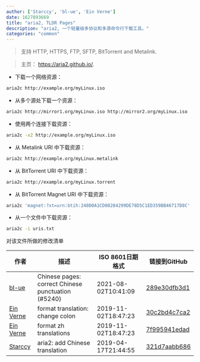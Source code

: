 ```yaml
---
author: ['Starccy', 'bl-ue', 'Ein Verne']
date: 1627893669
title: "aria2, TLDR Pages"
description: "aria2, 一个轻量级多协议和多源命令行下载工具。"
categories: "common"
---
```

> 支持 HTTP, HTTPS, FTP, SFTP, BitTorrent and Metalink.

> 主页： <https://aria2.github.io/>.

- 下载一个网络资源：

```bash
aria2c http://example.org/myLinux.iso
```

- 从多个源处下载一个资源：

```bash
aria2c http://mirror1.org/myLinux.iso http://mirror2.org/myLinux.iso
```

- 使用两个连接下载资源：

```bash
aria2c -x2 http://example.org/myLinux.iso
```

- 从 Metalink URI 中下载资源：

```bash
aria2c http://example.org/myLinux.metalink
```

- 从 BitTorrent URI 中下载资源：

```bash
aria2c http://example.org/myLinux.torrent
```

- 从 BitTorrent Magnet URI 中下载资源：

```bash
aria2c 'magnet:?xt=urn:btih:248D0A1CD08284299DE78D5C1ED359BB46717D8C'
```

- 从一个文件中下载资源：

```bash
aria2c -i uris.txt
```
对该文件所做的修改清单


作者 | 描述 | ISO 8601日期格式 | 链接到GitHub
------|-----|-----|-----
[bl-ue](mailto:54780737+bl-ue@users.noreply.github.com) | Chinese pages: correct Chinese punctuation (#5240) | 2021-08-02T10:41:09 | [289e30dfb3d1](https://github.com/tldr-pages/tldr/commit/289e30dfb3d1d73bade9e3610e12bfc90e9270ae)
[Ein Verne](mailto:einverne@gmail.com) | format translation: change colon | 2019-11-02T18:47:23 | [30c2bd4c7ca2](https://github.com/tldr-pages/tldr/commit/30c2bd4c7ca2385e09cc00f15ad651e195b82e65)
[Ein Verne](mailto:einverne@gmail.com) | format zh translations | 2019-11-02T18:47:23 | [7f995941edad](https://github.com/tldr-pages/tldr/commit/7f995941edaddaa6bd3208856ec539f5439f7ef4)
[Starccy](mailto:452276725@qq.com) | aria2: add Chinese translation | 2019-04-17T21:44:55 | [321d7aabb686](https://github.com/tldr-pages/tldr/commit/321d7aabb6867deedc9d60a8b46bb9ec86814cc2)

